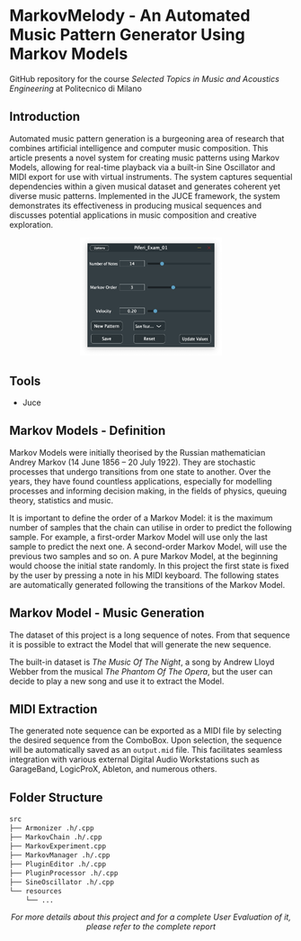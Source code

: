 # MarkovMelody - An Automated Music Pattern Generator Using Markov Models

GitHub repository for the course _Selected Topics in Music and Acoustics Engineering_ at Politecnico di Milano

## Introduction
Automated music pattern generation is a burgeoning area of research that combines artificial intelligence and computer music composition. This article presents a novel system for creating music patterns using Markov Models, allowing for real-time playback via a built-in Sine Oscillator and MIDI export for use with virtual instruments. The system captures sequential dependencies within a given musical dataset and generates coherent yet diverse music patterns. Implemented in the JUCE framework, the system demonstrates its effectiveness in producing musical sequences and discusses potential applications in music composition and creative exploration.

<p align="center">
  <img src="./resources/GUI.png" width="50%"/>
</p>

## Tools
- Juce


## Markov Models - Definition
Markov Models were initially theorised by the Russian mathematician Andrey Markov (14 June 1856 – 20 July 1922). They are stochastic processes that undergo transitions from one state to another. Over the years, they have found countless applications, especially for modelling processes and informing decision making, in the fields of physics, queuing theory, statistics and music.

It is important to define the order of a Markov Model: it is the maximum number of samples that the chain can utilise in order to predict the following sample. For example, a first-order Markov Model will use only the last sample to predict the next one. A second-order Markov Model, will use the previous two samples and so on. A pure Markov Model, at the beginning would choose the initial state randomly. In this project the first state is fixed by the user by pressing a note in his MIDI keyboard. The following states are automatically generated following the transitions of the Markov Model.

## Markov Model - Music Generation
The dataset of this project is a long sequence of notes. From that sequence it is possible to extract the Model that will generate the new sequence.

The built-in dataset is _The Music Of The Night_, a song by Andrew Lloyd Webber from the musical _The Phantom Of The Opera_, but the user can decide to play a new song and use it to extract the Model.


## MIDI Extraction
The generated note sequence can be exported as a MIDI file by selecting the desired sequence from the ComboBox. Upon selection, the sequence will be automatically saved as an `output.mid` file. This facilitates seamless integration with various external Digital Audio Workstations such as GarageBand, LogicProX, Ableton, and numerous others.

## Folder Structure
    src
    ├── Armonizer .h/.cpp
    ├── MarkovChain .h/.cpp
    ├── MarkovExperiment.cpp
    ├── MarkovManager .h/.cpp
    ├── PluginEditor .h/.cpp
    ├── PluginProcessor .h/.cpp
    ├── SineOscillator .h/.cpp
    └── resources
        └── ...


<p align="center">
  <i>For more details about this project and for a complete User Evaluation of it, please refer to the complete report</i>
</p>
